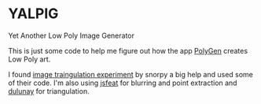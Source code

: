 # YALPIG
Yet Another Low Poly Image Generator

This is just some code to help me figure out how the app [PolyGen](http://www.polygenapp.com/) creates Low Poly art.

I found [image traingulation experiment](https://github.com/snorpey/triangulation) by snorpy a big help and used some of their code. I'm also using [jsfeat](https://github.com/inspirit/jsfeat) for blurring and point extraction and [dulunay](https://github.com/ironwallaby/delaunay) for triangulation. 